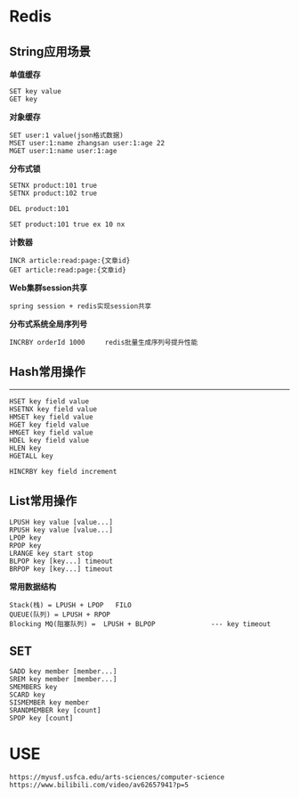 # Redis

## String应用场景

**单值缓存**
```
SET key value
GET key

```

**对象缓存**
```
SET user:1 value(json格式数据)
MSET user:1:name zhangsan user:1:age 22
MGET user:1:name user:1:age
```

**分布式锁**
```
SETNX product:101 true
SETNX product:102 true

DEL product:101

SET product:101 true ex 10 nx
```

**计数器**
```
INCR article:read:page:{文章id}
GET article:read:page:{文章id}
```

**Web集群session共享**
```
spring session + redis实现session共享
```

**分布式系统全局序列号**
```
INCRBY orderId 1000     redis批量生成序列号提升性能
```

## Hash常用操作
****
```
HSET key field value
HSETNX key field value
HMSET key field value
HGET key field value
HMGET key field value
HDEL key field value
HLEN key
HGETALL key

HINCRBY key field increment
```

## List常用操作
```
LPUSH key value [value...]
RPUSH key value [value...]
LPOP key
RPOP key
LRANGE key start stop
BLPOP key [key...] timeout
BRPOP key [key...] timeout

```
**常用数据结构**
```
Stack(栈) = LPUSH + LPOP   FILO
QUEUE(队列) = LPUSH + RPOP
Blocking MQ(阻塞队列) =  LPUSH + BLPOP              --- key timeout

```

## SET
```
SADD key member [member...]
SREM key member [member...]
SMEMBERS key
SCARD key
SISMEMBER key member
SRANDMEMBER key [count]
SPOP key [count]

```

## 

# USE
```
https://myusf.usfca.edu/arts-sciences/computer-science
https://www.bilibili.com/video/av62657941?p=5
```